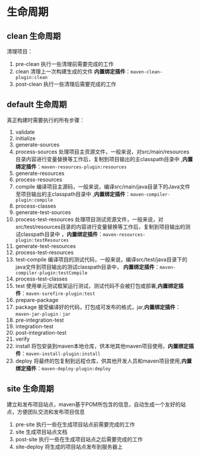 # 生命周期

clean 生命周期
--------------
清理项目：
1. pre-clean 执行一些清理前需要完成的工作
2. clean 清理上一次构建生成的文件   **内置绑定插件**：`maven-clean-plugin:clean`
3. post-clean 执行一些清理后需要完成的工作

default 生命周期
--------------
真正构建时需要执行的所有步骤：
1. validate
2. initialize
3. generate-sources
4. process-sources 处理项目主资源文件，一般来说，对src/main/resources目录内容进行变量替换等工作后，复制到项目输出的主classpath目录中 ,**内置绑定插件**：`maven-resources-plugin:resources`
5. generate-resources
6. process-resources
7. compile 编译项目主源码，一般来说，编译src/main/java目录下的Java文件至项目输出的主classpath目录中 ,**内置绑定插件**：`maven-compiler-plugin:compile`
8. process-classes
9. generate-test-sources
10. process-test-resources 处理项目测试资源文件，一般来说，对src/test/resources目录的内容进行变量替换等工作后，复制到项目输出的测试classpath目录中 ，**内置绑定插件**：`maven-resources-plugin:testResources`
11. generate-test-resources
12. process-test-resources
13. test-compile 编译项目的测试代码，一般来说，编译src/test/java目录下的java文件到项目输出的测试classpath目录中， **内置绑定插件**：`maven-compiler-plugin:testCompile`
14. process-test-classes
15. test 使用单元测试框架运行测试，测试代码不会被打包或部署,**内置绑定插件**：`maven-surefire-plugin:test`
16. prepare-package
17. package 接受编译好的代码，打包成可发布的格式，jar,**内置绑定插件**：`maven-jar-plugin：jar`
18. pre-integration-test
19. integration-test
20. post-integration-test
21. verify
22. install 将包安装到maven本地仓库，供本地其他maven项目使用，**内置绑定插件**：`maven-install-plugin:install`
23. deploy 将最终的包复制到远程仓库，供其他开发人员和maven项目使用,**内置绑定插件**：`maven-deploy-plugin:deploy`

site 生命周期
-------------
建立和发布项目站点，maven基于POM所包含的信息，自动生成一个友好的站点，方便团队交流和发布项目信息
1. pre-site 执行一些在生成项目站点前需要完成的工作
2. site 生成项目站点文档
3. post-site 执行一些在生成项目站点之后需要完成的工作
4. site-deploy 将生成的项目站点发布到服务器上
